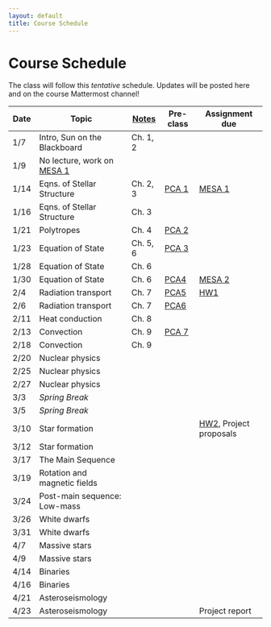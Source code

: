 ```yaml
---
layout: default
title: Course Schedule
---
```


# Course Schedule

The class will follow this _tentative_ schedule. Updates will be posted here and on the course Mattermost channel! 

Date  | Topic                        | [Notes](assets/stellar-notes.pdf) | Pre-class | Assignment due
------|------------------------------|-------|-----------|----------------
1/7   | Intro, Sun on the Blackboard | Ch. 1, 2 | | 
1/9   | No lecture, work on [MESA 1](assignments/mesa1.md)   | |
1/14  | Eqns. of Stellar Structure   | Ch. 2, 3 | [PCA 1](assignments/pca1.md) | [MESA 1](assignments/mesa1.md)
1/16  | Eqns. of Stellar Structure   | Ch. 3 |   |
1/21  | Polytropes                   | Ch. 4 |  [PCA 2](assignments/pca2.md) |
1/23  | Equation of State            | Ch. 5, 6 | [PCA 3](assignments/pca3.md) |
1/28  | Equation of State            | Ch. 6 |  |
1/30  | Equation of State            | Ch. 6 | [PCA4](assignments/pca4.md) | [MESA 2](assignments/mesa2.md)
2/4   | Radiation transport          | Ch. 7 | [PCA5](assignments/pca5.md) | [HW1](assignments/hw1.md)
2/6   | Radiation transport          | Ch. 7 | [PCA6](assignments/pca6.md) | 
2/11  | Heat conduction              | Ch. 8 | |
2/13  | Convection                   | Ch. 9 | [PCA 7](assignments/pca7.md) |
2/18  | Convection                   | Ch. 9 | |
2/20  | Nuclear physics              |  | | 
2/25  | Nuclear physics              |  | |
2/27  | Nuclear physics              |  | | 
3/3   | *Spring Break*               |  | |
3/5   | *Spring Break*               |  | |
3/10  | Star formation               |  | | [HW2](assignments/hw2.md), Project proposals
3/12  | Star formation               |  | |
3/17  | The Main Sequence            |  | |
3/19  | Rotation and magnetic fields |  | |
3/24  | Post-main sequence: Low-mass |  | |
3/26  | White dwarfs                 |  | |
3/31  | White dwarfs                 |  | |
4/7  | Massive stars                |  | |
4/9   | Massive stars                |  | |
4/14   | Binaries                     |  | |
4/16  | Binaries                     |  | |
4/21  | Asteroseismology             |  | |
4/23  | Asteroseismology             |  | | Project report 
